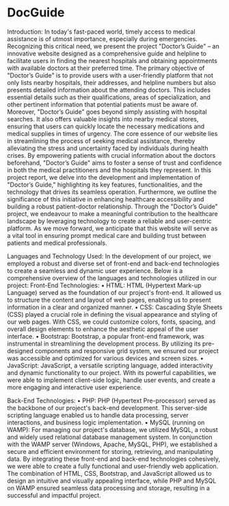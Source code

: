 # DocGuide

Introduction:
In today's fast-paced world, timely access to medical assistance is of utmost importance, especially during emergencies. Recognizing this critical need, we present the project "Doctor’s Guide" – an innovative website designed as a comprehensive guide and helpline to facilitate users in finding the nearest hospitals and obtaining appointments with available doctors at their preferred time.
The primary objective of "Doctor’s Guide" is to provide users with a user-friendly platform that not only lists nearby hospitals, their addresses, and helpline numbers but also presents detailed information about the attending doctors. This includes essential details such as their qualifications, areas of specialization, and other pertinent information that potential patients must be aware of.
Moreover, "Doctor’s Guide" goes beyond simply assisting with hospital searches. It also offers valuable insights into nearby medical stores, ensuring that users can quickly locate the necessary medications and medical supplies in times of urgency.
The core essence of our website lies in streamlining the process of seeking medical assistance, thereby alleviating the stress and uncertainty faced by individuals during health crises. By empowering patients with crucial information about the doctors beforehand, "Doctor’s Guide" aims to foster a sense of trust and confidence in both the medical practitioners and the hospitals they represent.
In this project report, we delve into the development and implementation of "Doctor’s Guide," highlighting its key features, functionalities, and the technology that drives its seamless operation. Furthermore, we outline the significance of this initiative in enhancing healthcare accessibility and building a robust patient-doctor relationship.
Through the "Doctor’s Guide" project, we endeavour to make a meaningful contribution to the healthcare landscape by leveraging technology to create a reliable and user-centric platform. As we move forward, we anticipate that this website will serve as a vital tool in ensuring prompt medical care and building trust between patients and medical professionals.

Languages and Technology Used:
In the development of our project, we employed a robust and diverse set of front-end and back-end technologies to create a seamless and dynamic user experience. Below is a comprehensive overview of the languages and technologies utilized in our project:
Front-End Technologies:
•	HTML: HTML (Hypertext Mark-up Language) served as the foundation of our project's front-end. It allowed us to structure the content and layout of web pages, enabling us to present information in a clear and organized manner.
•	CSS: Cascading Style Sheets (CSS) played a crucial role in defining the visual appearance and styling of our web pages. With CSS, we could customize colors, fonts, spacing, and overall design elements to enhance the aesthetic appeal of the user interface.
•	Bootstrap: Bootstrap, a popular front-end framework, was instrumental in streamlining the development process. By utilizing its pre-designed components and responsive grid system, we ensured our project was accessible and optimized for various devices and screen sizes.
•	JavaScript: JavaScript, a versatile scripting language, added interactivity and dynamic functionality to our project. With its powerful capabilities, we were able to implement client-side logic, handle user events, and create a more engaging and interactive user experience.

Back-End Technologies:
•	PHP: PHP (Hypertext Pre-processor) served as the backbone of our project's back-end development. This server-side scripting language enabled us to handle data processing, server interactions, and business logic implementation.
•	MySQL (running on WAMP): For managing our project's database, we utilized MySQL, a robust and widely used relational database management system. In conjunction with the WAMP server (Windows, Apache, MySQL, PHP), we established a secure and efficient environment for storing, retrieving, and manipulating data.
By integrating these front-end and back-end technologies cohesively, we were able to create a fully functional and user-friendly web application. The combination of HTML, CSS, Bootstrap, and JavaScript allowed us to design an intuitive and visually appealing interface, while PHP and MySQL on WAMP ensured seamless data processing and storage, resulting in a successful and impactful project.
